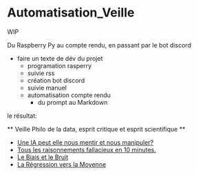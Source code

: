 # Automatisation_Veille

WIP

Du Raspberry Py au compte rendu, en passant par le bot discord
- faire un texte de dév du projet
	- programation rasperry
	- suivie rss
	- création bot discord
	- suivie manuel
	- automatisation compte rendu
		- du prompt au Markdown


le résultat: 

** Veille Philo de la data, esprit critique et esprit scientifique **

- [Une IA peut elle nous mentir et nous manipuler?](Quand%20les%20IA%20nous%20manipulent..md)
- [Tous les raisonnements fallacieux en 10 minutes.](Veille_philo/Tous%les%raisonnements%fallacieux%en%10%minutes)
- [Le Biais et le Bruit](Le%biais%et%le%Bruit)
- [La Régression vers la Moyenne](La%Régression%vers%la%Moyenne)

